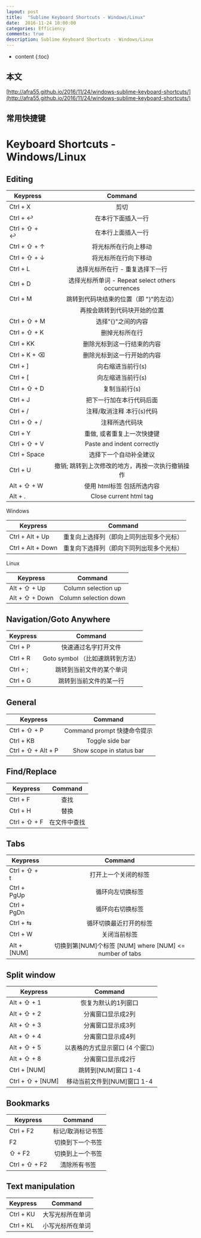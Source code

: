 ```yaml
---
layout: post
title:  "Sublime Keyboard Shortcuts - Windows/Linux"
date:  2016-11-24 10:00:00
categories: Efficiency
comments: true
description: Sublime Keyboard Shortcuts - Windows/Linux
---
```


* content
{:toc}

## 本文

[http://afra55.github.io/2016/11/24/windows-sublime-keyboard-shortcuts/](http://afra55.github.io/2016/11/24/windows-sublime-keyboard-shortcuts/)

## 常用快捷键

Keyboard Shortcuts - Windows/Linux
==================================

Editing
-------

| Keypress        | Command                                                   |
| ------------- | :-----:|
| Ctrl + X        | 剪切                                                  |
| Ctrl + ↩        | 在本行下面插入一行                                         |
| Ctrl + ⇧ + ↩    | 在本行上面插入一行                                       |
| Ctrl + ⇧ + ↑    | 将光标所在行向上移动                                    |
| Ctrl + ⇧ + ↓    | 将光标所在行向下移动                                  |
| Ctrl + L        | 选择光标所在行 - 重复选择下一行                 |
| Ctrl + D        | 选择光标所单词 - Repeat select others occurrences            |
| Ctrl + M        | 跳转到代码块结束的位置（即 "}"的左边）                               |
|                 | 再按会跳转到代码块开始的位置                     |
| Ctrl + ⇧ + M    | 选择"{}"之间的内容            |
| Ctrl + ⇧ + K    | 删掉光标所在行                                              |
| Ctrl + KK       | 删除光标到这一行结束的内容                        |
| Ctrl + K + ⌫    | 删除光标到这一行开始的内容                         |
| Ctrl + ]        | 向右缩进当前行(s)                                    |
| Ctrl + [        | 向左缩进当前行(s)                                 |
| Ctrl + ⇧ + D    | 复制当前行(s)                                         |
| Ctrl + J        | 把下一行加在本行代码后面            |
| Ctrl + /        | 注释/取消注释 本行(s)代码                           |
| Ctrl + ⇧ + /    | 注释所选代码块                           |
| Ctrl + Y        | 重做, 或者重复上一次快捷键            |
| Ctrl + ⇧ + V    | Paste and indent correctly                                |
| Ctrl + Space    | 选择下一个自动补全建议                      |
| Ctrl + U        | 撤销; 跳转到上次修改的地方，再按一次执行撤销操作               |
| Alt + ⇧ +  W    | 使用 html标签 包括所选内容                                |
| Alt + .         | Close current html tag                                    |

Windows

| Keypress        | Command                                                   |
| ------------- | :-----:|
| Ctrl + Alt + Up   | 重复向上选择列（即向上同列出现多个光标）                                     |
| Ctrl + Alt + Down | 重复向下选择列（即向下同列出现多个光标）                                     |

Linux

| Keypress        | Command                                                   |
| ------------- | :-----:|
| Alt + ⇧ + Up    | Column selection up                                       |
| Alt + ⇧ + Down  | Column selection down                                     |

Navigation/Goto Anywhere
------------------------

| Keypress        | Command                                                   |
| ------------- | :-----:|
| Ctrl + P        | 快速通过名字打开文件                                  |
| Ctrl + R        | Goto symbol （比如速跳转到方法）                                              |
| Ctrl + ;        | 跳转到当前文件的某个单词                                 |
| Ctrl + G        | 跳转到当前文件的某一行                                 |

General
------------------------

| Keypress              | Command                                             |
| ------------- | :-----:|
| Ctrl + ⇧ + P          | Command prompt  快捷命令提示                                    |
| Ctrl + KB             | Toggle side bar                                     |
| Ctrl + ⇧ + Alt + P    | Show scope in status bar                            |

Find/Replace
------------------------

| Keypress        | Command                                                   |
| ------------- | :-----:|
| Ctrl + F        | 查找                                                      |
| Ctrl + H        | 替换                                                   |
| Ctrl + ⇧ + F    | 在文件中查找                                             |

Tabs
------------------------

| Keypress        | Command                                                   |
| ------------- | :-----:|
| Ctrl + ⇧ + t    | 打开上一个关闭的标签                                      |
| Ctrl + PgUp     | 循环向左切换标签                                     |
| Ctrl + PgDn     | 循环向右切换标签                                   |
| Ctrl + ⇆        | 循环切换最近打开的标签                                              |
| Ctrl + W        | 关闭当前标签                                         |
| Alt + [NUM]     | 切换到第[NUM]个标签 [NUM] where [NUM] <= number of tabs  |

Split window
------------------------

| Keypress        | Command                                                   |
| ------------- | :-----:|
| Alt + ⇧ + 1     | 恢复为默认的1列窗口                               |
| Alt + ⇧ + 2     | 分离窗口显示成2列                                |
| Alt + ⇧ + 3     | 分离窗口显示成3列                              |
| Alt + ⇧ + 4     | 分离窗口显示成4列                               |
| Alt + ⇧ + 5     | 以表格的方式显示窗口 (4 个窗口)                               |
| Alt + ⇧ + 8     | 分离窗口显示成2行                                  |
| Ctrl + [NUM]    | 跳转到[NUM]窗口 1-4                            |
| Ctrl + ⇧ + [NUM]| 移动当前文件到[NUM]窗口 1-4             |

Bookmarks
------------------------

| Keypress        | Command                                                   |
| ------------- | :-----:|
| Ctrl + F2       | 标记/取消标记书签                                           |
| F2              | 切换到下一个书签                                             |
| ⇧ + F2          | 切换到上一个书签                                         |
| Ctrl + ⇧ + F2   | 清除所有书签                                           |

Text manipulation
------------------------

| Keypress        | Command                                                   |
| ------------- | :-----:|
| Ctrl + KU       | 大写光标所在单词                                    |
| Ctrl + KL       | 小写光标所在单词                                   |